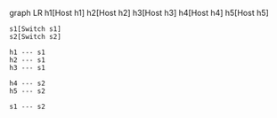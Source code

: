 graph LR
    h1[Host h1]
    h2[Host h2]
    h3[Host h3]
    h4[Host h4]
    h5[Host h5]

    s1[Switch s1]
    s2[Switch s2]

    h1 --- s1
    h2 --- s1
    h3 --- s1

    h4 --- s2
    h5 --- s2

    s1 --- s2
    
